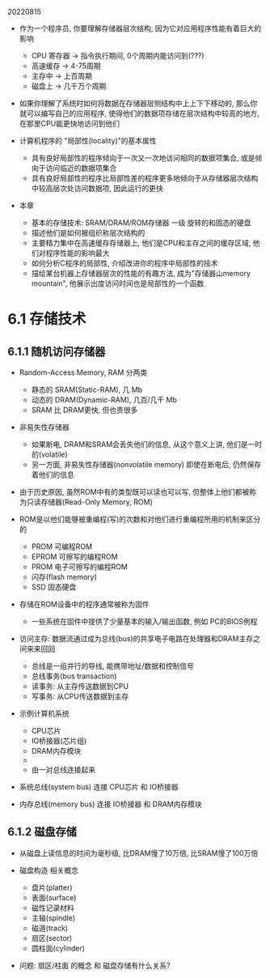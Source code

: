 20220815

+ 作为一个程序员, 你要理解存储器层次结构, 因为它对应用程序性能有着巨大的影响
    + CPU 寄存器 -> 指令执行期间, 0个周期内能访问到(???)
    + 高速缓存 -> 4-75周期
    + 主存中 -> 上百周期
    + 磁盘上 -> 几千万个周期

+ 如果你理解了系统时如何将数据在存储器层侧结构中上上下下移动的, 那么你就可以编写自己的应用程序, 使得他们的数据项存储在层次结构中较高的地方, 在那里CPU能更快地访问到他们

+ 计算机程序的 "局部性(locality)"的基本属性
    + 具有良好局部性的程序倾向于一次又一次地访问相同的数据项集合, 或是倾向于访问临近的数据项集合
    + 具有良好局部性的程序比局部性差的程序更多地倾向于从存储器层次结构中较高层次处访问数据项, 因此运行的更快

+ 本章
    + 基本的存储技术: SRAM/DRAM/ROM存储器 一级 旋转的和固态的硬盘
    + 描述他们是如何被组织称层次结构的
    + 主要精力集中在高速缓存存储器上, 他们是CPU和主存之间的缓存区域, 他们对程序性能的影响最大
    + 如何分析C程序的局部性, 介绍改进你的程序中局部性的技术
    + 描绘某台机器上存储器层次的性能的有趣方法, 成为"存储器山memory mountain", 他展示出度访问时间也是局部性的一个函数

# 6.1 存储技术

## 6.1.1 随机访问存储器

+ Random-Access Memory, RAM 分两类
    + 静态的 SRAM(Static-RAM), 几 Mb
    + 动态的 DRAM(Dynamic-RAM), 几百/几千 Mb
    + SRAM 比 DRAM更快, 但也贵很多

+ 非易失性存储器
    + 如果断电, DRAM和SRAM会丢失他们的信息, 从这个意义上讲, 他们是一时的(volatile)
    + 另一方面, 非易失性存储器(nonvolatile memory) 即使在断电后, 仍然保存着他们的信息

+ 由于历史原因, 虽然ROM中有的类型既可以读也可以写, 但整体上他们都被称为只读存储器(Read-Only Memory, ROM)
+ ROM是以他们能够被重编程(写)的次数和对他们进行重编程所用的机制来区分的
    + PROM 可编程ROM
    + EPROM 可擦写的编程ROM
    + PROM 电子可擦写的编程ROM
    + 闪存(flash memory)
    + SSD 固态硬盘

+ 存储在ROM设备中的程序通常被称为固件
    + 一些系统在固件中提供了少量基本的输入/输出函数, 例如 PC的BIOS例程

+ 访问主存: 数据流通过成为总线(bus)的共享电子电路在处理器和DRAM主存之间来来回回
    + 总线是一组并行的导线, 能携带地址/数据和控制信号
    + 总线事务(bus transaction)
    + 读事务: 从主存传送数据到CPU
    + 写事务: 从CPU传送数据到主存

+ 示例计算机系统
    + CPU芯片
    + IO桥接器(芯片组)
    + DRAM内存模块
    +
    + 由一对总线连接起来

+ 系统总线(system bus) 连接 CPU芯片 和 IO桥接器
+ 内存总线(memory bus) 连接 IO桥接器 和 DRAM内存模块

## 6.1.2 磁盘存储

+ 从磁盘上读信息的时间为毫秒级, 比DRAM慢了10万倍, 比SRAM慢了100万倍

+ 磁盘构造 相关概念
    + 盘片(platter)
    + 表面(surface)
    + 磁性记录材料
    + 主轴(spindle)
    + 磁道(track)
    + 扇区(sector)
    + 圆柱面(cylinder)

+ 问题: 扇区/柱面 的概念 和 磁盘存储有什么关系?



















